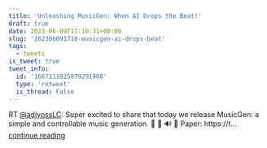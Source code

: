```yaml
---
title: 'Unleashing MusicGen: When AI Drops the Beat!'
draft: true
date: 2023-06-09T17:10:31+00:00
slug: '202306091710-musicgen-ai-drops-beat'
tags:
  - tweets
is_tweet: true
tweet_info:
  id: '1667111925879291908'
  type: 'retweet'
  is_thread: False
---
```




RT [@adiyossLC](https://x.com/adiyossLC): Super excited to share that today we release MusicGen: a simple and controllable music generation. 
🤖 🎵 🔊
📜 Paper: https://t… [continue reading](https://x.com/sytelus/status/1667111925879291908)

